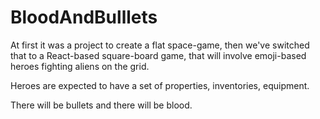 # BloodAndBulllets

At first it was a project to create a flat space-game, 
then we've switched that to a React-based square-board game,
that will involve emoji-based heroes fighting aliens on the grid. 

Heroes are expected to have a set of properties, inventories, equipment.

There will be bullets and there will be blood.
